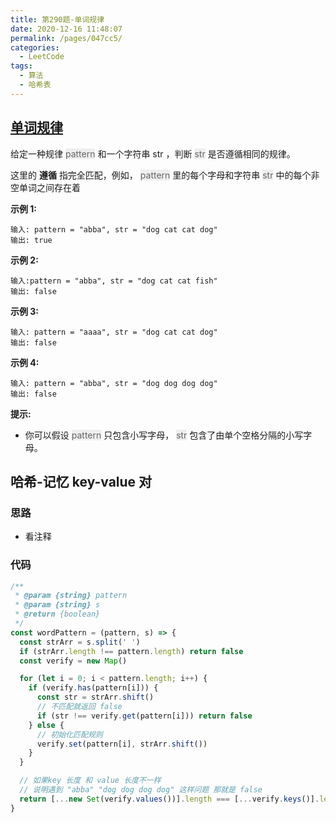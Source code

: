 ```yaml
---
title: 第290题-单词规律
date: 2020-12-16 11:48:07
permalink: /pages/047cc5/
categories:
  - LeetCode
tags:
  - 算法
  - 哈希表
---
```


## [单词规律](https://leetcode-cn.com/problems/word-pattern/)

给定一种规律 <font style="background: #eee; color: #666;">pattern</font> 和一个字符串 str ，判断 <font style="background: #eee; color: #666;">str</font> 是否遵循相同的规律。

这里的 **遵循** 指完全匹配，例如， <font style="background: #eee; color: #666;">pattern</font> 里的每个字母和字符串 <font style="background: #eee; color: #666;">str</font> 中的每个非空单词之间存在着

**示例 1:**

```
输入: pattern = "abba", str = "dog cat cat dog"
输出: true
```

<!-- more -->

**示例 2:**

```
输入:pattern = "abba", str = "dog cat cat fish"
输出: false
```

**示例 3:**

```
输入: pattern = "aaaa", str = "dog cat cat dog"
输出: false
```

**示例 4:**

```
输入: pattern = "abba", str = "dog dog dog dog"
输出: false
```

**提示:**

- 你可以假设 <font style="background: #eee; color: #666;">pattern</font> 只包含小写字母， <font style="background: #eee; color: #666;">str</font> 包含了由单个空格分隔的小写字母。

## 哈希-记忆 key-value 对

### 思路

- 看注释

### 代码

```JavaScript
/**
 * @param {string} pattern
 * @param {string} s
 * @return {boolean}
 */
const wordPattern = (pattern, s) => {
  const strArr = s.split(' ')
  if (strArr.length !== pattern.length) return false
  const verify = new Map()

  for (let i = 0; i < pattern.length; i++) {
    if (verify.has(pattern[i])) {
      const str = strArr.shift()
      // 不匹配就返回 false
      if (str !== verify.get(pattern[i])) return false
    } else {
      // 初始化匹配规则
      verify.set(pattern[i], strArr.shift())
    }
  }

  // 如果key 长度 和 value 长度不一样
  // 说明遇到 "abba" "dog dog dog dog" 这样问题 那就是 false
  return [...new Set(verify.values())].length === [...verify.keys()].length
}
```
